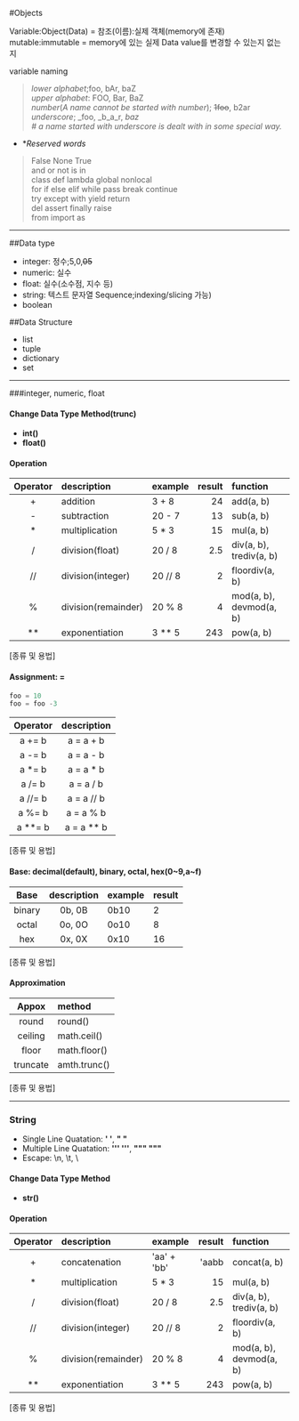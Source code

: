 #Objects

Variable:Object(Data) = 참조(이름):실제 객체(memory에 존재)
mutable:immutable = memory에 있는 실제 Data value를 변경할 수 있는지 없는 지

variable naming  
> *lower alphabet*;foo, bAr, baZ   
> *upper alphabet*: FOO, Bar, BaZ  
> *number*(_A name cannot be started with number_); ~~1foo~~, b2ar  
> *underscore*; _foo, _b_a_r, _baz_  
> _\# a name started with underscore is dealt with in some special way._ 

* **Reserved words*
> False None True  
> and or not is in  
> class def lambda global nonlocal  
> for if else elif while pass break continue  
> try except with yield return  
> del assert finally raise  
> from import as  


---
##Data type
* integer: 정수;5,0,~~05~~  
* numeric: 실수  
* float: 실수(소수점, 지수 등)  
* string:  텍스트 문자열 Sequence;indexing/slicing 가능)
* boolean

##Data Structure
* list
* tuple
* dictionary
* set

---
###integer, numeric, float


#### Change Data Type Method(trunc)
* **int()**
* **float()**


#### Operation

| Operator | description         | example | result | function                 |
| :------: | :------------------ | :------ | -----: | :----------------------- |
| +        | addition            | 3 + 8   | 24     | add(a, b)                |
| -        | subtraction         | 20 - 7  | 13     | sub(a, b)                |
| *        | multiplication      | 5 * 3   | 15     | mul(a, b)                |
| /        | division(float)     | 20 / 8  | 2.5    | div(a, b), trediv(a, b)  |
| //       | division(integer)   | 20 // 8 | 2      | floordiv(a, b)           |
| %        | division(remainder) | 20 % 8  | 4      | mod(a, b), devmod(a, b)  |
| **       | exponentiation      | 3 ** 5  | 243    | pow(a, b)                |
[종류 및 용법]

#### Assignment: **=**
```python
foo = 10
foo = foo -3
```

| Operator | description  |
| :------: | :----------: |
| a += b   | a = a + b    |
| a -= b   | a = a - b    |
| a *= b   | a = a * b    |
| a /= b   | a = a / b    |
| a //= b  | a = a // b   |
| a %= b   | a = a % b    |
| a **= b  | a = a ** b   |
[종류 및 용법]

#### Base: decimal(default), binary, octal, hex(0~9,a~f)
| Base   | description  | example | result |
| :----: | :----------: | :------ | :----- |
| binary | 0b, 0B       | 0b10    | 2      |
| octal  | 0o, 0O       | 0o10    | 8      |
| hex    | 0x, 0X       | 0x10    | 16     |
[종류 및 용법]

#### Approximation
| Appox    | method       |
| :------: | :----------- |
| round    | round()      |
| ceiling  | math.ceil()  |
| floor    | math.floor() |
| truncate | amth.trunc() |
[종류 및 용법]

---
### String

* Single Line Quatation: **' '**, **" "**
* Multiple Line Quatation: **''' '''**, **""" """**
* Escape: \n, \t, \\

#### Change Data Type Method
* **str()**

#### Operation

| Operator | description         | example     | result   | function                 |
| :------: | :------------------ | :---------- | -------: | :----------------------- |
| +        | concatenation       | 'aa' + 'bb' | 'aabb    | concat(a, b)             |
| *        | multiplication      | 5 * 3       | 15       | mul(a, b)                |
| /        | division(float)     | 20 / 8      | 2.5      | div(a, b), trediv(a, b)  |
| //       | division(integer)   | 20 // 8     | 2      | floordiv(a, b)           |
| %        | division(remainder) | 20 % 8      | 4      | mod(a, b), devmod(a, b)  |
| **       | exponentiation      | 3 ** 5      | 243    | pow(a, b)                |
[종류 및 용법]
